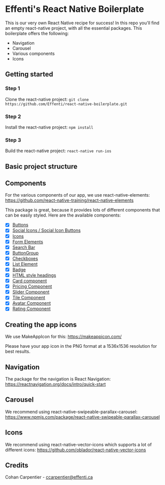 # Effenti's React Native Boilerplate
This is our very own React Native recipe for success! In this repo you'll find an empty react-native project, with all the essential packages. This boilerplate offers the following:

* Navigation
* Carousel
* Various components
* Icons

## Getting started

### Step 1

Clone the react-native project:
```git clone https://github.com/Effenti/react-native-boilerplate.git```

### Step 2

Install the react-native project:
```npm install```

### Step 3

Build the react-native project:
```react-native run-ios```

## Basic project structure

## Components

For the various components of our app, we use react-native-elements:
https://github.com/react-native-training/react-native-elements

This package is great, because it provides lots of different components that can be easily styled. Here are the available components:

- [x] [Buttons](https://react-native-training.github.io/react-native-elements/API/buttons/)
- [x] [Social Icons / Social Icon Buttons](https://react-native-training.github.io/react-native-elements/API/social_icons/)
- [x] [Icons](https://react-native-training.github.io/react-native-elements/API/icons/)
- [x] [Form Elements](https://react-native-training.github.io/react-native-elements/API/forms/)
- [x] [Search Bar](https://react-native-training.github.io/react-native-elements/API/searchbar/)
- [x] [ButtonGroup](https://react-native-training.github.io/react-native-elements/API/button_group/)
- [x] [Checkboxes](https://react-native-training.github.io/react-native-elements/API/checkbox/)
- [x] [List Element](https://react-native-training.github.io/react-native-elements/API/lists/)
- [x] [Badge](https://react-native-training.github.io/react-native-elements/API/badge/)
- [x] [HTML style headings](https://react-native-training.github.io/react-native-elements/API/HTML_style_headings/)
- [x] [Card component](https://react-native-training.github.io/react-native-elements/API/card/)
- [x] [Pricing Component](https://react-native-training.github.io/react-native-elements/API/pricing/)
- [x] [Slider Component](https://react-native-training.github.io/react-native-elements/API/slider/)
- [x] [Tile Component](https://react-native-training.github.io/react-native-elements/API/tile/)
- [x] [Avatar Component](https://react-native-training.github.io/react-native-elements/API/avatar/)
- [x] [Rating Component](https://react-native-training.github.io/react-native-elements/API/rating/)

## Creating the app icons

We use MakeAppIcon for this:
https://makeappicon.com/

Please have your app icon in the PNG format at a 1536x1536 resolution for best results.

## Navigation

The package for the navigation is React Navigation:
https://reactnavigation.org/docs/intro/quick-start

## Carousel

We recommend using react-native-swipeable-parallax-carousel:
https://www.npmjs.com/package/react-native-swipeable-parallax-carousel

## Icons

We recommend using react-native-vector-icons which supports a lot of different icons:
https://github.com/oblador/react-native-vector-icons

## Credits

Cohan Carpentier - ccarpentier@effenti.ca
